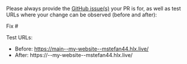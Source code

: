 Please always provide the [GitHub issue(s)](../issues) your PR is for, as well as test URLs where your change can be observed (before and after):

Fix #<gh-issue-id>

Test URLs:
- Before: https://main--my-website--mstefan44.hlx.live/
- After: https://<branch>--my-website--mstefan44.hlx.live/

